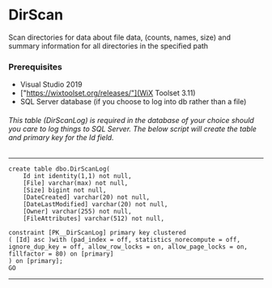# DirScan
Scan directories for data about file data, (counts, names, size) and summary information for all directories in the specified path


### Prerequisites
- Visual Studio 2019
- ["https://wixtoolset.org/releases/"](WiX Toolset 3.11)
- SQL Server database (if you choose to log into db rather than a file)
###### This table (DirScanLog) is required in the database of your choice should you care to log things to SQL Server. The below script will create the table and primary key for the Id field.
---
    create table dbo.DirScanLog(
        Id int identity(1,1) not null,
        [File] varchar(max) not null,
        [Size] bigint not null,
        [DateCreated] varchar(20) not null,
        [DateLastModified] varchar(20) not null,
        [Owner] varchar(255) not null,
        [FileAttributes] varchar(512) not null,

    constraint [PK__DirScanLog] primary key clustered 
    ( [Id] asc )with (pad_index = off, statistics_norecompute = off, ignore_dup_key = off, allow_row_locks = on, allow_page_locks = on, fillfactor = 80) on [primary]
    ) on [primary];
    GO
---
